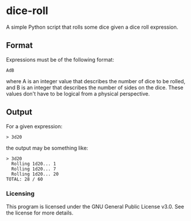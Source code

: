 # dice-roll

A simple Python script that rolls some dice given a dice roll expression. 

## Format
Expressions must be of the following format:

```
AdB
```
where A is an integer value that describes the number of dice to be rolled, and B is an integer that describes the number of sides on the dice. These values don't have to be logical from a physical perspective.

## Output

For a given expression:

```
> 3d20
```

the output may be something like:

```
> 3d20
  Rolling 1d20... 1
  Rolling 1d20... 7
  Rolling 1d20... 20
TOTAL: 28 / 60
```

### Licensing

This program is licensed under the GNU General Public License v3.0. See the license for more details.
